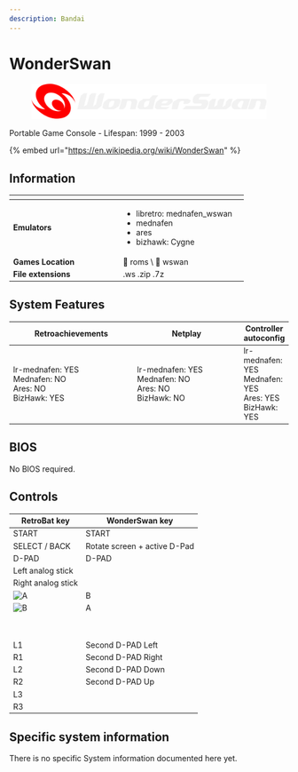 ```yaml
---
description: Bandai
---
```


# WonderSwan

<div align="left">

<figure><picture><source srcset="https://raw.githubusercontent.com/fabricecaruso/es-theme-carbon/91d85c7849cc550b0cac4e75cb8e0923d3b61b5e/art/logos/wonderswan-w.svg" media="(prefers-color-scheme: dark)"><img src="https://raw.githubusercontent.com/fabricecaruso/es-theme-carbon/52ff37c9e265587d006945a2ba695b5a962b3a3d/art/logos/wonderswan.svg" alt=""></picture><figcaption></figcaption></figure>

</div>

Portable Game Console - Lifespan: 1999 - 2003

{% embed url="https://en.wikipedia.org/wiki/WonderSwan" %}

## Information

<table data-header-hidden><thead><tr><th width="184"></th><th></th><th data-hidden></th></tr></thead><tbody><tr><td><strong>Emulators</strong></td><td><ul><li>libretro: mednafen_wswan</li><li>mednafen</li><li>ares</li><li>bizhawk: Cygne</li></ul></td><td></td></tr><tr><td><strong>Games Location</strong></td><td><span data-gb-custom-inline data-tag="emoji" data-code="1f4c1">📁</span> roms \ <span data-gb-custom-inline data-tag="emoji" data-code="1f4c2">📂</span> wswan</td><td></td></tr><tr><td><strong>File extensions</strong></td><td>.ws .zip .7z</td><td></td></tr></tbody></table>

## System Features

<table><thead><tr><th width="256">Retroachievements</th><th width="243">Netplay</th><th>Controller autoconfig</th></tr></thead><tbody><tr><td>lr-mednafen: YES<br>Mednafen: NO<br>Ares: NO<br>BizHawk: YES</td><td>lr-mednafen: YES<br>Mednafen: NO<br>Ares: NO<br>BizHawk: NO</td><td>lr-mednafen: YES<br>Mednafen: YES<br>Ares: YES<br>BizHawk: YES</td></tr></tbody></table>

## BIOS

No BIOS required.

## Controls

| RetroBat key                                                                             | WonderSwan key               |
| ---------------------------------------------------------------------------------------- | ---------------------------- |
| START                                                                                    | START                        |
| SELECT / BACK                                                                            | Rotate screen + active D-Pad |
| D-PAD                                                                                    | D-PAD                        |
| Left analog stick                                                                        |                              |
| Right analog stick                                                                       |                              |
| ![A](<../../../../../en/.gitbook/assets/image (27).png>)                                 | B                            |
| ![B](<../../../../../en/.gitbook/assets/image (13).png>)                                 | A                            |
| <img src="../../../../../en/.gitbook/assets/image (47).png" alt="" data-size="original"> |                              |
| <img src="../../../../../en/.gitbook/assets/image (45).png" alt="" data-size="line">     |                              |
| L1                                                                                       | Second D-PAD Left            |
| R1                                                                                       | Second D-PAD Right           |
| L2                                                                                       | Second D-PAD Down            |
| R2                                                                                       | Second D-PAD Up              |
| L3                                                                                       |                              |
| R3                                                                                       |                              |

## Specific system information

There is no specific System information documented here yet.
